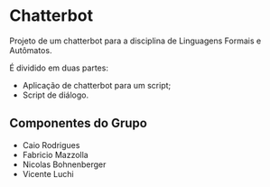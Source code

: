 # Chatterbot

Projeto de um chatterbot para a disciplina de Linguagens Formais e Autômatos.

É dividido em duas partes:
- Aplicação de chatterbot para um script;
- Script de diálogo.


## Componentes do Grupo
- Caio Rodrigues
- Fabricio Mazzolla
- Nicolas Bohnenberger
- Vicente Luchi
